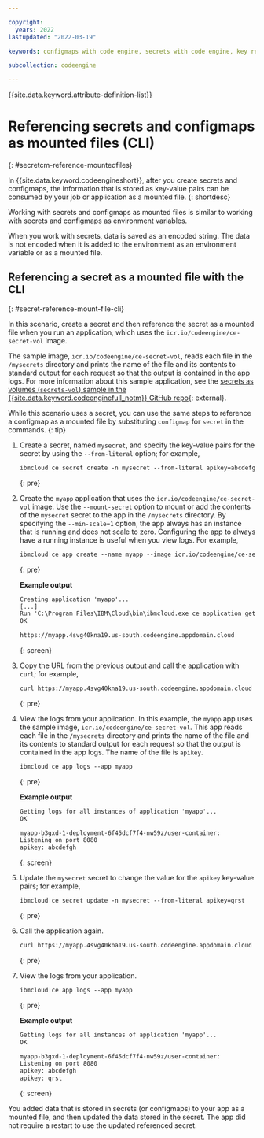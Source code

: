 ```yaml
---

copyright:
  years: 2022
lastupdated: "2022-03-19"

keywords: configmaps with code engine, secrets with code engine, key references with code engine, key-value pair with code engine, referencing secrets with code engine, referencing configmaps with code engine, configmaps, secrets, environment variables

subcollection: codeengine

---
```


{{site.data.keyword.attribute-definition-list}}

# Referencing secrets and configmaps as mounted files (CLI)
{: #secretcm-reference-mountedfiles}

In {{site.data.keyword.codeengineshort}}, after you create secrets and configmaps, the information that is stored as key-value pairs can be consumed by your job or application as a mounted file. 
{: shortdesc}

Working with secrets and configmaps as mounted files is similar to working with secrets and configmaps as environment variables. 

When you work with secrets, data is saved as an encoded string. The data is not encoded when it is added to the environment as an environment variable or as a mounted file. 


## Referencing a secret as a mounted file with the CLI
{: #secret-reference-mount-file-cli}

In this scenario, create a secret and then reference the secret as a mounted file when you run an application, which uses the `icr.io/codeengine/ce-secret-vol` image. 

The sample image, `icr.io/codeengine/ce-secret-vol`, reads each file in the `/mysecrets` directory and prints the name of the file and its contents to standard output for each request so that the output is contained in the app logs. For more information about this sample application, see the [secrets as volumes (`secrets-vol`) sample in the {{site.data.keyword.codeenginefull_notm}} GitHub repo](https://github.com/IBM/CodeEngine/tree/main/secrets-vol){: external}.

While this scenario uses a secret, you can use the same steps to reference a configmap as a mounted file by substituting `configmap` for `secret` in the commands. 
{: tip} 

1. Create a secret, named `mysecret`, and specify the key-value pairs for the secret by using the `--from-literal` option; for example,

    ```txt
    ibmcloud ce secret create -n mysecret --from-literal apikey=abcdefgh 
    ```
    {: pre}

2. Create the `myapp` application that uses the `icr.io/codeengine/ce-secret-vol` image. Use the `--mount-secret` option to mount or add the contents of the `mysecret` secret to the app in the `/mysecrets` directory. By specifying the `--min-scale=1` option, the app always has an instance that is running and does not scale to zero. Configuring the app to always have a running instance is useful when you view logs. For example, 

    ```txt
    ibmcloud ce app create --name myapp --image icr.io/codeengine/ce-secret-vol --mount-secret /mysecrets=mysecret --min-scale 1
    ```
    {: pre}

    **Example output**

    ```txt
    Creating application 'myapp'...
    [...]
    Run 'C:\Program Files\IBM\Cloud\bin\ibmcloud.exe ce application get -n myapp' to check the application status.
    OK

    https://myapp.4svg40kna19.us-south.codeengine.appdomain.cloud
    ```
    {: screen}

3. Copy the URL from the previous output and call the application with `curl`; for example,

    ```txt
    curl https://myapp.4svg40kna19.us-south.codeengine.appdomain.cloud
    ```
    {: pre}

4. View the logs from your application. In this example, the `myapp` app uses the sample image, `icr.io/codeengine/ce-secret-vol`. This app reads each file in the `/mysecrets` directory and prints the name of the file and its contents to standard output for each request so that the output is contained in the app logs. The name of the file is `apikey`.

    ```txt
    ibmcloud ce app logs --app myapp
    ```
    {: pre}

    **Example output**

    ```txt
    Getting logs for all instances of application 'myapp'...
    OK

    myapp-b3gxd-1-deployment-6f45dcf7f4-nw59z/user-container:
    Listening on port 8080
    apikey: abcdefgh
    ```
    {: screen}

5. Update the `mysecret` secret to change the value for the `apikey` key-value pairs; for example, 

    ```txt
    ibmcloud ce secret update -n mysecret --from-literal apikey=qrst 
    ```
    {: pre}

6. Call the application again. 

    ```txt
    curl https://myapp.4svg40kna19.us-south.codeengine.appdomain.cloud
    ```
    {: pre}

7. View the logs from your application.

    ```txt
    ibmcloud ce app logs --app myapp
    ```
    {: pre}

    **Example output**

    ```txt
    Getting logs for all instances of application 'myapp'...
    OK

    myapp-b3gxd-1-deployment-6f45dcf7f4-nw59z/user-container:
    Listening on port 8080
    apikey: abcdefgh
    apikey: qrst
    ```
    {: screen}

You added data that is stored in secrets (or configmaps) to your app as a mounted file, and then updated the data stored in the secret. The app did not require a restart to use the updated referenced secret.


